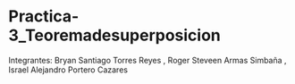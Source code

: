 # Practica-3_Teoremadesuperposicion
Integrantes: Bryan Santiago Torres Reyes , Roger Steveen Armas Simbaña , Israel Alejandro Portero Cazares

